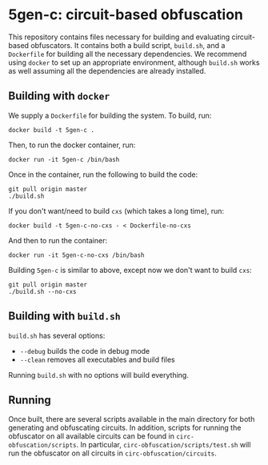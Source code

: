 # 5gen-c: circuit-based obfuscation

This repository contains files necessary for building and evaluating circuit-based obfuscators.  It contains both a build script, `build.sh`, and a `Dockerfile` for building all the necessary dependencies.  We recommend using `docker` to set up an appropriate environment, although `build.sh` works as well assuming all the dependencies are already installed.

## Building with `docker`

We supply a `Dockerfile` for building the system.  To build, run:

    docker build -t 5gen-c .
    
Then, to run the docker container, run:

    docker run -it 5gen-c /bin/bash
    
Once in the container, run the following to build the code:

    git pull origin master
    ./build.sh
    
If you don't want/need to build `cxs` (which takes a long time), run:

    docker build -t 5gen-c-no-cxs - < Dockerfile-no-cxs

And then to run the container:

    docker run -it 5gen-c-no-cxs /bin/bash
    
Building `5gen-c` is similar to above, except now we don't want to build `cxs`:

    git pull origin master
    ./build.sh --no-cxs
    
## Building with `build.sh`

`build.sh` has several options:

* `--debug` builds the code in debug mode
* `--clean` removes all executables and build files

Running `build.sh` with no options will build everything.

## Running

Once built, there are several scripts available in the main directory for both generating and obfuscating circuits.  In addition, scripts for running the obfuscator on all available circuits can be found in `circ-obfuscation/scripts`.  In particular, `circ-obfuscation/scripts/test.sh` will run the obfuscator on all circuits in `circ-obfuscation/circuits`.
